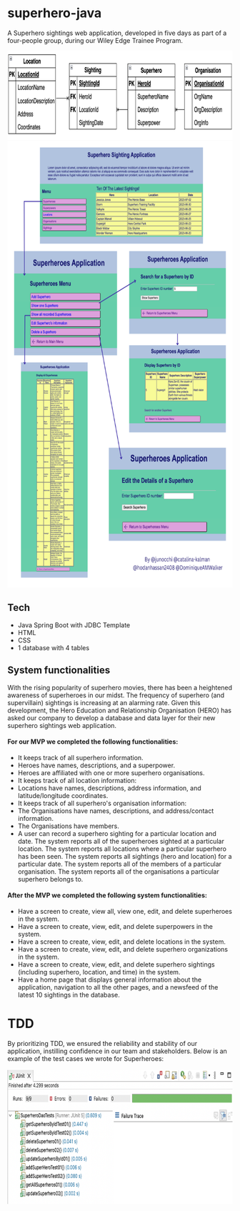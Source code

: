 # superhero-java
A Superhero sightings web application, developed in five days as part of a four-people group, during our Wiley Edge Trainee Program.

<img height="200" src="./src/images/diagram.png"> 

<img height="1000" src="./src/images/example-superhero.png"> 

## Tech
- Java Spring Boot with JDBC Template
- HTML
- CSS
- 1 database with 4 tables

## System functionalities
With the rising popularity of superhero movies, there has been a heightened awareness of superheroes in our midst. The frequency of superhero (and supervillain) sightings is increasing at an alarming rate. Given this development, the Hero Education and Relationship Organisation (HERO) has asked our company to develop a database and data layer for their new superhero sightings web application.

#### For our MVP we completed the following functionalities:

- It keeps track of all superhero information.
- Heroes have names, descriptions, and a superpower.
- Heroes are affiliated with one or more superhero organisations.
- It keeps track of all location information:
- Locations have names, descriptions, address information, and latitude/longitude coordinates.
- It keeps track of all superhero's organisation information:
- The Organisations have names, descriptions, and address/contact information.
- The Organisations have members.
- A user can record a superhero sighting for a particular location and date.
The system reports all of the superheroes sighted at a particular location.
The system reports all locations where a particular superhero has been seen.
The system reports all sightings (hero and location) for a particular date.
The system reports all of the members of a particular organisation.
The system reports all of the organisations a particular superhero belongs to.

#### After the MVP we completed the following system functionalities:

- Have a screen to create, view all, view one, edit, and delete superheroes in the system.
- Have a screen to create, view, edit, and delete superpowers in the system.
- Have a screen to create, view, edit, and delete locations in the system.
- Have a screen to create, view, edit, and delete superhero organizations in the system.
- Have a screen to create, view, edit, and delete superhero sightings (including superhero, location, and time) in the system.
- Have a home page that displays general information about the application, navigation to all the other pages, and a newsfeed of the latest 10 sightings in the database.

# TDD
By prioritizing TDD, we ensured the reliability and stability of our application, instilling confidence in our team and stakeholders. Below is an example of the test cases we wrote for Superheroes: 
<br/><br/>
<img height="300" src="./src/images/superheroes-tests.png"> 

